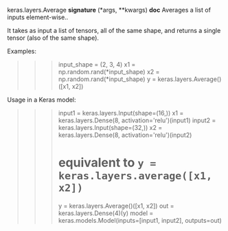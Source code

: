 keras.layers.Average
__signature__
(*args, **kwargs)
__doc__
Averages a list of inputs element-wise..

It takes as input a list of tensors, all of the same shape,
and returns a single tensor (also of the same shape).

Examples:

>>> input_shape = (2, 3, 4)
>>> x1 = np.random.rand(*input_shape)
>>> x2 = np.random.rand(*input_shape)
>>> y = keras.layers.Average()([x1, x2])

Usage in a Keras model:

>>> input1 = keras.layers.Input(shape=(16,))
>>> x1 = keras.layers.Dense(8, activation='relu')(input1)
>>> input2 = keras.layers.Input(shape=(32,))
>>> x2 = keras.layers.Dense(8, activation='relu')(input2)
>>> # equivalent to `y = keras.layers.average([x1, x2])`
>>> y = keras.layers.Average()([x1, x2])
>>> out = keras.layers.Dense(4)(y)
>>> model = keras.models.Model(inputs=[input1, input2], outputs=out)
